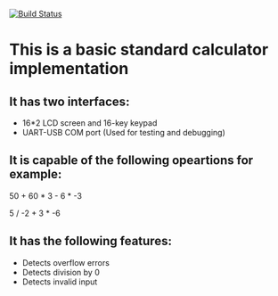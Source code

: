 
[![Build Status](https://api.travis-ci.com/Diaa-Eldeen-E/Calculator.svg?branch=master)](https://app.travis-ci.com/github/Diaa-Eldeen-E/Calculator/)

# This is a basic standard calculator implementation


## It has two interfaces:
- 16*2 LCD screen and 16-key keypad
- UART-USB COM port (Used for testing and debugging) 


## It is capable of the following opeartions for example:
50 + 60 * 3 - 6 * -3

5 / -2 + 3 * -6



## It has the following features:
- Detects overflow errors
- Detects division by 0
- Detects invalid input



